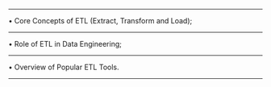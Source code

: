 ********************************************************************
• Core Concepts of ETL (Extract, Transform and Load);
********************************************************************
• Role of ETL in Data Engineering;
********************************************************************
• Overview of Popular ETL Tools.
********************************************************************
